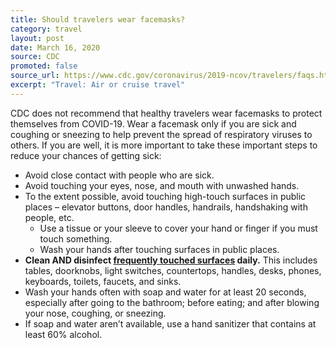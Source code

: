 ```yaml
---
title: Should travelers wear facemasks?
category: travel
layout: post
date: March 16, 2020
source: CDC
promoted: false
source_url: https://www.cdc.gov/coronavirus/2019-ncov/travelers/faqs.html
excerpt: "Travel: Air or cruise travel"
---
```


CDC does not recommend that healthy travelers wear facemasks to protect themselves from COVID-19. Wear a facemask only if you are sick and coughing or sneezing to help prevent the spread of respiratory viruses to others. If you are well, it is more important to take these important steps to reduce your chances of getting sick:

* Avoid close contact with people who are sick.
* Avoid touching your eyes, nose, and mouth with unwashed hands. 
* To the extent possible, avoid touching high-touch surfaces in public places – elevator buttons, door handles, handrails, handshaking with people, etc.
  * Use a tissue or your sleeve to cover your hand or finger if you must touch something.
  * Wash your hands after touching surfaces in public places.
* **Clean AND disinfect <a href="https://www.cdc.gov/coronavirus/2019-ncov/community/home/cleaning-disinfection.html"> frequently touched surfaces</a> daily.** This includes tables, doorknobs, light switches, countertops, handles, desks, phones, keyboards, toilets, faucets, and sinks.
* Wash your hands often with soap and water for at least 20 seconds, especially after going to the bathroom; before eating; and after blowing your nose, coughing, or sneezing.
* If soap and water aren’t available, use a hand sanitizer that contains at least 60% alcohol.
